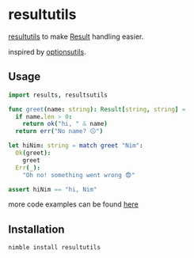 # resultutils
[resultutils](https://github.com/nonnil/resultutils) to make [Result](https://github.com/arnetheduck/nim-result) handling easier.

inspired by [optionsutils](https://github.com/PMunch/nim-optionsutils).

## Usage

```nim
import results, resultsutils

func greet(name: string): Result[string, string] =
  if name.len > 0:
    return ok("hi, " & name)
  return err("No name? 😐")

let hiNim: string = match greet "Nim":
  Ok(greet):
    greet
  Err(_):
    "Oh no! something went wrong 😨"

assert hiNim == "hi, Nim"
```

more code examples can be found [here](https://github.com/nonnil/resultutils/tree/main/tests)

## Installation
```bash
nimble install resultutils
```